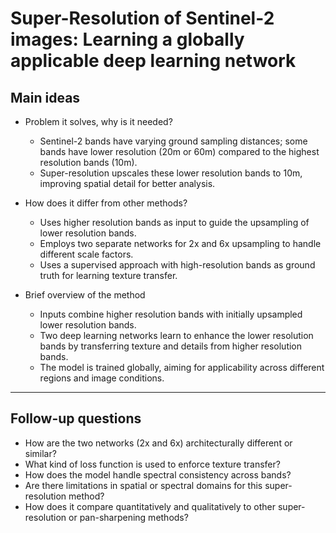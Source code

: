 # Super-Resolution of Sentinel-2 images: Learning a globally applicable deep learning network

## Main ideas

- Problem it solves, why is it needed?  
  - Sentinel-2 bands have varying ground sampling distances; some bands have lower resolution (20m or 60m) compared to the highest resolution bands (10m).  
  - Super-resolution upscales these lower resolution bands to 10m, improving spatial detail for better analysis.

- How does it differ from other methods?  
  - Uses higher resolution bands as input to guide the upsampling of lower resolution bands.  
  - Employs two separate networks for 2x and 6x upsampling to handle different scale factors.  
  - Uses a supervised approach with high-resolution bands as ground truth for learning texture transfer.

- Brief overview of the method  
  - Inputs combine higher resolution bands with initially upsampled lower resolution bands.  
  - Two deep learning networks learn to enhance the lower resolution bands by transferring texture and details from higher resolution bands.  
  - The model is trained globally, aiming for applicability across different regions and image conditions.

---

## Follow-up questions

- How are the two networks (2x and 6x) architecturally different or similar?  
- What kind of loss function is used to enforce texture transfer?  
- How does the model handle spectral consistency across bands?  
- Are there limitations in spatial or spectral domains for this super-resolution method?  
- How does it compare quantitatively and qualitatively to other super-resolution or pan-sharpening methods?  
